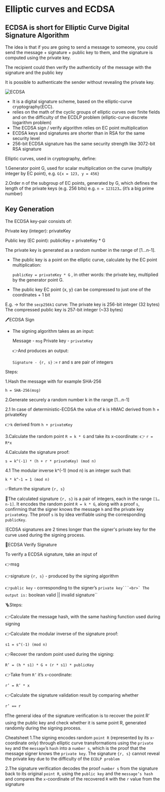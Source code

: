 # Elliptic curves and ECDSA

## ECDSA is short for Elliptic Curve Digital Signature Algorithm

The idea is that if you are going to send a message to someone, you could send the message + signature + public key to them, and the signature is computed using the private key.

The recipient could then verify the authenticity of the message with the signature and the public key

It is possible to authenticate the sender without revealing the private key.

![ECDSA](<../../Cryptography/images/EC and ECDSA/ECDSA.png>)

* It is a digital signature scheme, based on the elliptic-curve cryptography(ECC).
* relies on the math of the cyclic groups of elliptic curves over finite fields and on the difficulty of the ECDLP problem (elliptic-curve discrete logarithm problem)
* The ECDSA sign / verify algorithm relies on EC point multiplication
* ECDSA keys and signatures are shorter than in RSA for the same security level
* 256-bit ECDSA signature has the same security strength like 3072-bit RSA signature

Elliptic curves, used in cryptography, define:

1.Generator point G, used for scalar multiplication on the curve (multiply integer by EC point), e.g. `G{x = 123, y = 456}`

2.Order n of the subgroup of EC points, generated by G, which defines the length of the private keys (e.g. 256 bits) e.g. `n = 123123…` (it’s a big prime number)

## Key Generation

The ECDSA key-pair consists of:

Private key (integer): privateKey

Public key (EC point): publicKey = privateKey \* G

The private key is generated as a random number in the range of \[1…n-1].

*   The public key is a point on the elliptic curve, calculate by the EC point multiplication:

    `publicKey = privateKey * G` , in other words: the private key, multiplied by the generator point G.
* The public key EC point {x, y} can be compressed to just one of the coordinates + 1 bit

E.g. -> for the `secp256k1` curve: The private key is 256-bit integer (32 bytes) The compressed public key is 257-bit integer (\~33 bytes)

🖊️ECDSA Sign

*   The signing algorithm takes as an input:

    Message - `msg` Private key - `privateKey`

    👉And produces an output:

    `Signature - {r, s}` := r and s are pair of integers

Steps:

1.Hash the message with for example SHA-256

`h = SHA-256(msg)`

2.Generate securely a random number k in the range \[1…n-1]

2.1 In case of deterministic-ECDSA the value of k is HMAC derived from h + privateKey

👉`k` derived from `h + privateKey`

3.Calculate the random point `R = k * G` and take its x-coordinate: 👉 `r = R*x`

4.Calculate the signature proof:

```
s = k^(-1) * (h + r * privateKey) (mod n)
```

4.1 The modular inverse k^(-1) (mod n) is an integer such that:

```
k * k^-1 = 1 (mod n)
```

✅Return the signature `{r, s}`

📓The calculated signature `{r, s}` is a pair of integers, each in the range `[1…n-1]`. It encodes the random point `R = k * G`, along with a proof `s`, confirming that the signer knows the message `h` and the private key `privateKey`. The proof `s` is by idea verifiable using the corresponding `publicKey`.

❕ECDSA signatures are 2 times longer than the signer's private key for the curve used during the signing process.

🔎ECDSA Verify Signature

To verify a ECDSA signature, take an input of

👉msg

👉signature `{r, s}` - produced by the signing algorithm

👉`public key` - corresponding to the signer’s ``private key```<br>` The output is:`` boolean valid || invalid signature\`\`

🪜Steps:

👉Calculate the message hash, with the same hashing function used during signing

👉Calculate the modular inverse of the signature proof:

```
s1 = s^(-1) (mod n)
```

👉Recover the random point used during the signing:

```
R’ = (h * s1) * G + (r * s1) * publicKey
```

👉Take from `R’` it’s `x`-coordinate:

```
r’ = R’ * x
```

👉Calculate the signature validation result by comparing whether

```
r’ == r
```

❗The general idea of the signature verification is to recover the point R’ using the public key and check whether it is same point R, generated randomly during the signing process.

Cheatsheet 1️.The signing encodes random `point R` (represented by its `x`-coordinate only) through elliptic curve transformations using the `private key` and the `message`’s `hash` into a `number s`, which is the proof that the message signer knows the `private key`. The signature `{r, s}` cannot reveal the private key due to the difficulty of the `ECDLP problem`

2️.The signature verification decodes the proof `number s` from the signature back to its original `point R`, using the `public key` and the `message’s hash` and compares the `x`-coordinate of the recovered `R` with the `r` value from the signature

